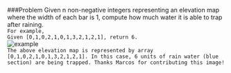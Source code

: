 ###Problem
Given n non-negative integers representing an elevation map where the width of each bar is 1, compute how much water it is able to trap after raining.  
`For example,`   
`Given [0,1,0,2,1,0,1,3,2,1,2,1], return 6.`  
![example](http://www.leetcode.com/wp-content/uploads/2012/08/rainwatertrap.png)  
`The above elevation map is represented by array [0,1,0,2,1,0,1,3,2,1,2,1]. In this case, 6 units of rain water (blue section) are being trapped. Thanks Marcos for contributing this image!`  
